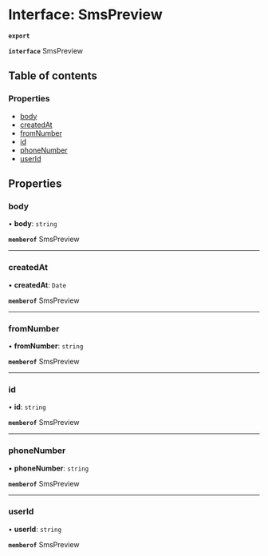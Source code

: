 # Interface: SmsPreview

**`export`**

**`interface`** SmsPreview

## Table of contents

### Properties

- [body](SmsPreview.md#body)
- [createdAt](SmsPreview.md#createdat)
- [fromNumber](SmsPreview.md#fromnumber)
- [id](SmsPreview.md#id)
- [phoneNumber](SmsPreview.md#phonenumber)
- [userId](SmsPreview.md#userid)

## Properties

### <a id="body" name="body"></a> body

• **body**: `string`

**`memberof`** SmsPreview

___

### <a id="createdat" name="createdat"></a> createdAt

• **createdAt**: `Date`

**`memberof`** SmsPreview

___

### <a id="fromnumber" name="fromnumber"></a> fromNumber

• **fromNumber**: `string`

**`memberof`** SmsPreview

___

### <a id="id" name="id"></a> id

• **id**: `string`

**`memberof`** SmsPreview

___

### <a id="phonenumber" name="phonenumber"></a> phoneNumber

• **phoneNumber**: `string`

**`memberof`** SmsPreview

___

### <a id="userid" name="userid"></a> userId

• **userId**: `string`

**`memberof`** SmsPreview
